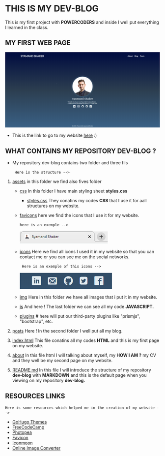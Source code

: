 # THIS IS MY DEV-BLOG

This is my first project with **POWERCODERS** and inside I well put everything I learned in the class.

## MY FIRST WEB PAGE

  <img src="assets/img/my-first-page-web.png">

  - This is the link to go to my website [here](https://syamandshaker.github.io/dev-blog/) :)

## WHAT CONTAINS MY REPOSITORY DEV-BLOG ?

 - My repository dev-blog contains two folder and three fils
 
        Here is the structure -->

 1. [assets](https://github.com/SyamandShaker/dev-blog/tree/gh-pages/assets) in this folder we find also fives folder

    - [css](https://github.com/SyamandShaker/dev-blog/tree/gh-pages/assets/css)
    In this folder I have main styling sheet **styles.css**

      - [styles.css](https://github.com/SyamandShaker/dev-blog/tree/gh-pages/assets/css/styles.css) They conatins my codes **CSS** that I use it for aall structures on my website.

    - [favicons](https://github.com/SyamandShaker/dev-blog/tree/gh-pages/assets/favicons) here we find the icons that I use it for my website.
      
          here is an exemple -->
  

        <img src="assets/img/favicons-example.png">
  
    - [icons](https://github.com/SyamandShaker/dev-blog/tree/gh-pages/assets/icons) Here we find all icons I used it in my website so that you can contact me or you can see me on the social networks.
    
           Here is an exemple of this icons -->
  
         <img src="assets/img/iconmoon-exemple.png">

    - [img](https://github.com/SyamandShaker/dev-blog/tree/gh-pages/assets/img) Here in this folder we have all images that i put it in my website. 
    
    -  [js](https://github.com/SyamandShaker/dev-blog/tree/gh-pages/assets/js) And here ! The last folder we can see all my code **JAVASCRIPT.**
  
    - [plugins](https://github.com/SyamandShaker/dev-blog/tree/gh-pages/assets/plugins) # here will put our third-party plugins like  "prismjs", "bootstrap", etc.
  
1. [posts](https://github.com/SyamandShaker/dev-blog/tree/gh-pages/posts) Here ! In the second folder I well put all my blog. 

2. [index.html](https://syamandshaker.github.io/dev-blog/index.html) This file conatins all my codes **HTML** and this is my first page on my website.

3. [about](https://syamandshaker.github.io/dev-blog/about.html) In this file html I will talking about myself, my  **HOW I AM ?** my CV and they well be my second page on my website.

4. [README.md](https://github.com/SyamandShaker/dev-blog) In this file I will introduce the structure of my repository **dev-blog** with **MARKDOWN** and this is the default page when you viewing on my repository **dev-blog.**
   
##  RESOURCES LINKS

    Here is some resources which helped me in the creation of my website --> 
- [GoHugo Themes](https://themes.gohugo.io/tags/blog/)
- [FreeCodeCamp](https://www.freecodecamp.org/)
- [Photopea](https://www.photopea.com/)
- [Favicon](https://realfavicongenerator.net/)
- [Iconmoon](https://icomoon.io/#home)
- [Online Image Converter](https://www.img2go.com/)
